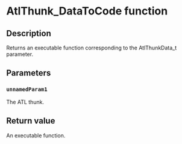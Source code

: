 # AtlThunk_DataToCode function

## Description

Returns an executable function corresponding to the AtlThunkData_t parameter.

## Parameters

### `unnamedParam1`

The ATL thunk.

## Return value

An executable function.